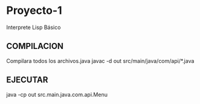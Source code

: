 # Proyecto-1
Interprete Lisp Básico

## COMPILACION

Compilara todos los archivos.java
javac -d out src/main/java/com/api/*.java

## EJECUTAR

java -cp out src.main.java.com.api.Menu
